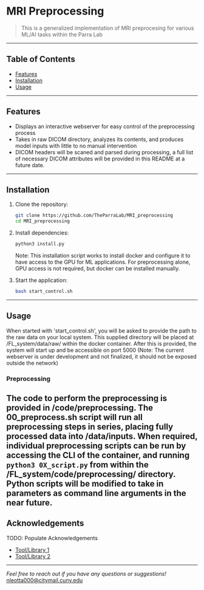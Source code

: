 # MRI Preprocessing

> This is a generalized implementation of MRI preprocesing for various ML/AI tasks within the Parra Lab

---

## Table of Contents

- [Features](#features)
- [Installation](#installation)
- [Usage](#usage)

---

## Features

- Displays an interactive webserver for easy control of the preprocessing process
- Takes in raw DICOM directory, analyzes its contents, and produces model inputs with little to no manual intervention
- DICOM headers will be scaned and parsed during processing, a full list of necessary DICOM attributes will be provided in this README at a future date.
---

## Installation

1. Clone the repository:
   ```bash
   git clone https://github.com/TheParraLab/MRI_preprocessing
   cd MRI_preprocessing
   ```

2. Install dependencies:
   ```bash
   python3 install.py
   ```
   Note: This installation script works to install docker and configure it to have access to the GPU for ML applications.  For preprocessing alone, GPU access is not required, but docker can be installed manually.

3. Start the application:
   ```bash
   bash start_control.sh
   ```

---

## Usage

When started with 'start_control.sh', you will be asked to provide the path to the raw data on your local system. This supplied directory will be placed at /FL_system/data/raw/ within the docker container.
After this is provided, the system will start up and be accessible on port 5000 (Note: The current webserver is under development and not finalized, it should not be exposed outside the network)

### Preprocessing

The code to perform the preprocessing is provided in /code/preprocessing.  The 00_preprocess.sh script will run all preprocessing steps in series, placing fully processed data into /data/inputs.
When required, individual preprocessing scripts can be run by accessing the CLI of the container, and running `python3 0X_script.py` from within the /FL_system/code/preprocessing/ directory.  Python scripts will be modified to take in parameters as command line arguments in the near future.
---

## Acknowledgements
TODO: Populate Acknowledgements
- [Tool/Library 1](https://example.com)
- [Tool/Library 2](https://example.com)

---

*Feel free to reach out if you have any questions or suggestions!*
nleotta000@citymail.cuny.edu
